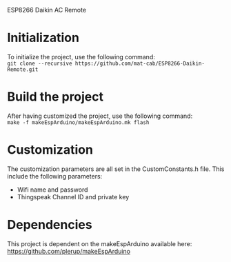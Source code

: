 ESP8266 Daikin AC Remote

# Initialization
To initialize the project, use the following command:  
`git clone --recursive https://github.com/mat-cab/ESP8266-Daikin-Remote.git`

# Build the project
After having customized the project, use the following command:  
`make -f makeEspArduino/makeEspArduino.mk flash`

# Customization
The customization parameters are all set in the CustomConstants.h file.
This include the following parameters:
  * Wifi name and password
  * Thingspeak Channel ID and private key 

# Dependencies
This project is dependent on the makeEspArduino available here:  
https://github.com/plerup/makeEspArduino
